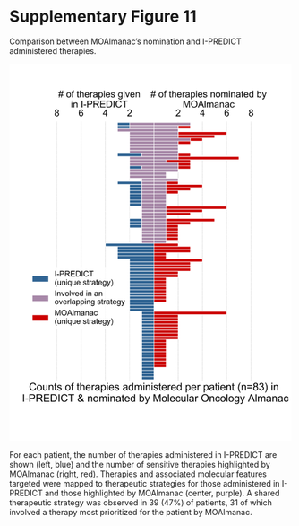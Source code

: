 # Supplementary Figure 11
Comparison between MOAlmanac’s nomination and I-PREDICT administered therapies.

![Supplementary Figure 11](supplementary-figure-11.svg)

For each patient, the number of therapies administered in I-PREDICT are shown (left, blue) and the number of sensitive therapies highlighted by MOAlmanac (right, red). Therapies and associated molecular features targeted were mapped to therapeutic strategies for those administered in I-PREDICT and those highlighted by MOAlmanac (center, purple). A shared therapeutic strategy was observed in 39 (47%) of patients, 31 of which involved a therapy most prioritized for the patient by MOAlmanac.
